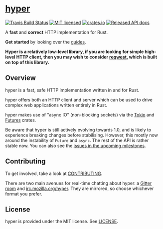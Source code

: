 # [hyper](https://hyper.rs)

[![Travis Build Status](https://travis-ci.org/hyperium/hyper.svg?branch=master)](https://travis-ci.org/hyperium/hyper)
[![MIT licensed](https://img.shields.io/badge/license-MIT-blue.svg)](./LICENSE)
[![crates.io](https://meritbadge.herokuapp.com/hyper)](https://crates.io/crates/hyper)
[![Released API docs](https://docs.rs/hyper/badge.svg)](https://docs.rs/hyper)

A **fast** and **correct** HTTP implementation for Rust.

**Get started** by looking over the [guides](https://hyper.rs/guides).

**Hyper is a relatively low-level library, if you are looking for simple high-level HTTP client, then you may wish to consider [reqwest](https://github.com/seanmonstar/reqwest), which is built on top of this library.**

## Overview

hyper is a fast, safe HTTP implementation written in and for Rust.

hyper offers both an HTTP client and server which can be used to drive
complex web applications written entirely in Rust.

hyper makes use of "async IO" (non-blocking sockets) via the
[Tokio](https://tokio.rs) and [Futures](https://docs.rs/futures) crates.

Be aware that hyper is still actively evolving towards 1.0, and is likely
to experience breaking changes before stabilising. However, this mostly now
around the instability of `Future` and `async`. The rest of the API is rather
stable now. You can also see the
[issues in the upcoming milestones](https://github.com/hyperium/hyper/milestones).

## Contributing

To get involved, take a look at [CONTRIBUTING](CONTRIBUTING.md).

There are two main avenues for real-time chatting about hyper: a [Gitter room][gitter]
and [irc.mozilla.org/hyper][irc]. They are mirrored, so choose whichever format you
prefer.

[gitter]: https://gitter.im/hyperium/hyper
[irc]: https://kiwiirc.com/nextclient/irc.mozilla.org/#hyper

## License

hyper is provided under the MIT license. See [LICENSE](LICENSE).
